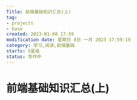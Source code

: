 ```yaml
---
Title: 前端基础知识汇总(上)
tag:
- projects
- base
created: 2023-01-08 17:59
modification date: 星期日 8日 一月 2023 17:59:19
category: 学习,阅读,前端基础
starts: 5星级
status: 写作中
---
```


# 前端基础知识汇总(上)
